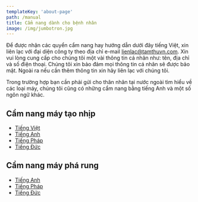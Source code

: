 ```yaml
---
templateKey: 'about-page'
path: /manual
title: Cẩm nang dành cho bệnh nhân
image: /img/jumbotron.jpg
---
```


Để được nhận các quyển cẩm nang hay hướng dẫn dưới đây tiếng Việt, xin liên lạc với đại diện công ty theo địa chỉ e-mail  lienlac@tamthuvn.com. Xin vui lòng cung cấp cho chúng tôi một vài thông tin cá nhân như: tên, địa chỉ và số điện thoại. Chúng tôi xin bảo đảm mọi thông tin cá nhân sẽ được bảo mật. Ngoài ra nếu cần thêm thông tin xin hãy liên lạc với chúng tôi.

Trong trường hợp bạn cần phải gửi cho thân nhân tại nước ngoài tìm hiểu về các loại máy, chúng tôi cũng có những cẩm nang bằng tiếng Anh và một số ngôn ngữ khác.

<h2>Cẩm nang máy tạo nhịp</h2>
<ul>
  <li><a href="#">Tiếng Việt</a></a></li>
  <li><a href="#">Tiếng Anh</a></li>
  <li><a href="#">Tiếng Pháp</a></li>
  <li><a href="#">Tiếng Đức</a></li>
</ul>

<h2>Cẩm nang máy phá rung</h2>
<ul>
  <li><a href="#">Tiếng Anh</a></li>
  <li><a href="#">Tiếng Pháp</a></li>
  <li><a href="#">Tiếng Đức</a></li>
</ul>